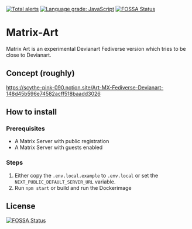 [![Total alerts](https://img.shields.io/lgtm/alerts/g/MTRNord/matrix-art.svg?logo=lgtm&logoWidth=18)](https://lgtm.com/projects/g/MTRNord/matrix-art/alerts/) [![Language grade: JavaScript](https://img.shields.io/lgtm/grade/javascript/g/MTRNord/matrix-art.svg?logo=lgtm&logoWidth=18)](https://lgtm.com/projects/g/MTRNord/matrix-art/context:javascript)
[![FOSSA Status](https://app.fossa.com/api/projects/git%2Bgithub.com%2FMTRNord%2Fmatrix-art.svg?type=shield)](https://app.fossa.com/projects/git%2Bgithub.com%2FMTRNord%2Fmatrix-art?ref=badge_shield)

# Matrix-Art

Matrix Art is an experimental Devianart Fediverse version which tries to be close to Devianart.

## Concept (roughly)

https://scythe-pink-090.notion.site/Art-MX-Fediverse-Devianart-148d45b596e74582acff518baadd3026

## How to install

### Prerequisites 

- A Matrix Server with public registration
- A Matrix Server with guests enabled

### Steps

1. Either copy the `.env.local.example` to `.env.local` or set the `NEXT_PUBLIC_DEFAULT_SERVER_URL` variable.
2. Run `npm start` or build and run the Dockerimage

## License
[![FOSSA Status](https://app.fossa.com/api/projects/git%2Bgithub.com%2FMTRNord%2Fmatrix-art.svg?type=large)](https://app.fossa.com/projects/git%2Bgithub.com%2FMTRNord%2Fmatrix-art?ref=badge_large)